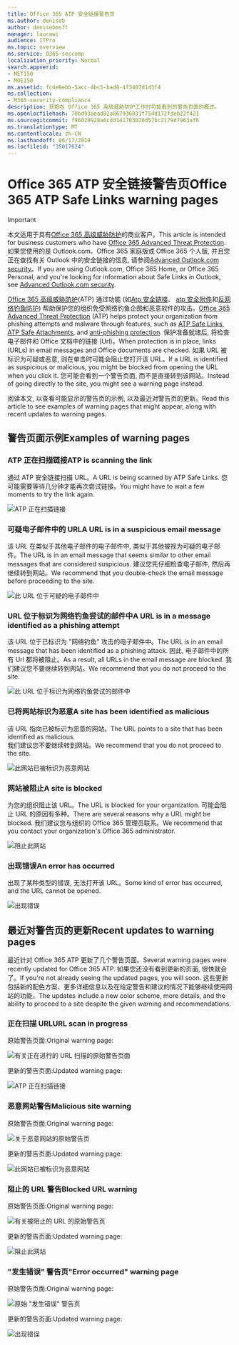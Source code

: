 ```yaml
---
title: Office 365 ATP 安全链接警告页
ms.author: deniseb
author: denisebmsft
manager: laurawi
audience: ITPro
ms.topic: overview
ms.service: O365-seccomp
localization_priority: Normal
search.appverid:
- MET150
- MOE150
ms.assetid: fc4e6ebb-5acc-4bc5-bad8-4f3407d1d3f4
ms.collection:
- M365-security-compliance
description: 获取在 Office 365 高级威胁防护工作时可能看到的警告页面的概述。
ms.openlocfilehash: 70bd93aead82a867936031f754d172fdeb22f421
ms.sourcegitcommit: f96029928a6cdd141783026d57bc2179d7963af6
ms.translationtype: MT
ms.contentlocale: zh-CN
ms.lasthandoff: 06/17/2019
ms.locfileid: "35017624"
---
```

# <a name="office-365-atp-safe-links-warning-pages"></a><span data-ttu-id="9836e-103">Office 365 ATP 安全链接警告页</span><span class="sxs-lookup"><span data-stu-id="9836e-103">Office 365 ATP Safe Links warning pages</span></span>

> [!IMPORTANT]
> <span data-ttu-id="9836e-104">本文适用于具有[Office 365 高级威胁防护](office-365-atp.md)的商业客户。</span><span class="sxs-lookup"><span data-stu-id="9836e-104">This article is intended for business customers who have [Office 365 Advanced Threat Protection](office-365-atp.md).</span></span> <span data-ttu-id="9836e-105">如果您使用的是 Outlook.com、Office 365 家庭版或 Office 365 个人版, 并且您正在查找有关 Outlook 中的安全链接的信息, 请参阅[Advanced Outlook.com security](https://support.office.com/article/advanced-outlook-com-security-for-office-365-subscribers-882d2243-eab9-4545-a58a-b36fee4a46e2)。</span><span class="sxs-lookup"><span data-stu-id="9836e-105">If you are using Outlook.com, Office 365 Home, or Office 365 Personal, and you're looking for information about Safe Links in Outlook, see [Advanced Outlook.com security](https://support.office.com/article/advanced-outlook-com-security-for-office-365-subscribers-882d2243-eab9-4545-a58a-b36fee4a46e2).</span></span>

<span data-ttu-id="9836e-106">[Office 365 高级威胁防护](office-365-atp.md)(ATP) 通过功能 (如[Atp 安全链接](atp-safe-links.md)、 [atp 安全附件](atp-safe-attachments.md)和[反网络钓鱼防护](anti-phishing-protection.md)) 帮助保护您的组织免受网络钓鱼企图和恶意软件的攻击。</span><span class="sxs-lookup"><span data-stu-id="9836e-106">[Office 365 Advanced Threat Protection](office-365-atp.md) (ATP) helps protect your organization from phishing attempts and malware through features, such as [ATP Safe Links](atp-safe-links.md), [ATP Safe Attachments](atp-safe-attachments.md), and [anti-phishing protection](anti-phishing-protection.md).</span></span> <span data-ttu-id="9836e-107">保护准备就绪后, 将检查电子邮件和 Office 文档中的链接 (Url)。</span><span class="sxs-lookup"><span data-stu-id="9836e-107">When protection is in place, links (URLs) in email messages and Office documents are checked.</span></span> <span data-ttu-id="9836e-108">如果 URL 被标识为可疑或恶意, 则在单击时可能会阻止您打开该 URL。</span><span class="sxs-lookup"><span data-stu-id="9836e-108">If a URL is identified as suspicious or malicious, you might be blocked from opening the URL when you click it.</span></span> <span data-ttu-id="9836e-109">您可能会看到一个警告页面, 而不是直接转到该网站。</span><span class="sxs-lookup"><span data-stu-id="9836e-109">Instead of going directly to the site, you might see a warning page instead.</span></span> 
  
<span data-ttu-id="9836e-110">阅读本文, 以查看可能显示的警告页的示例, 以及最近对警告页的更新。</span><span class="sxs-lookup"><span data-stu-id="9836e-110">Read this article to see examples of warning pages that might appear, along with recent updates to warning pages.</span></span>
  
## <a name="examples-of-warning-pages"></a><span data-ttu-id="9836e-111">警告页面示例</span><span class="sxs-lookup"><span data-stu-id="9836e-111">Examples of warning pages</span></span>

### <a name="atp-is-scanning-the-link"></a><span data-ttu-id="9836e-112">ATP 正在扫描链接</span><span class="sxs-lookup"><span data-stu-id="9836e-112">ATP is scanning the link</span></span>

<span data-ttu-id="9836e-113">通过 ATP 安全链接扫描 URL。</span><span class="sxs-lookup"><span data-stu-id="9836e-113">A URL is being scanned by ATP Safe Links.</span></span> <span data-ttu-id="9836e-114">您可能需要等待几分钟才能再次尝试链接。</span><span class="sxs-lookup"><span data-stu-id="9836e-114">You might have to wait a few moments to try the link again.</span></span>

![ATP 正在扫描链接](media/ee8dd5ed-6b91-4248-b054-12b719e8d0ed.png)

### <a name="a-url-is-in-a-suspicious-email-message"></a><span data-ttu-id="9836e-116">可疑电子邮件中的 URL</span><span class="sxs-lookup"><span data-stu-id="9836e-116">A URL is in a suspicious email message</span></span>

<span data-ttu-id="9836e-117">该 URL 在类似于其他电子邮件的电子邮件中, 类似于其他被视为可疑的电子邮件。</span><span class="sxs-lookup"><span data-stu-id="9836e-117">The URL is in an email message that seems similar to other email messages that are considered suspicious.</span></span> <span data-ttu-id="9836e-118">建议您先仔细检查电子邮件, 然后再继续转到网站。</span><span class="sxs-lookup"><span data-stu-id="9836e-118">We recommend that you double-check the email message before proceeding to the site.</span></span>

![此 URL 位于可疑的电子邮件中](media/33f57923-23e3-4b0f-838b-6ad589ba897b.png)

### <a name="a-url-is-in-a-message-identified-as-a-phishing-attempt"></a><span data-ttu-id="9836e-120">URL 位于标识为网络钓鱼尝试的邮件中</span><span class="sxs-lookup"><span data-stu-id="9836e-120">A URL is in a message identified as a phishing attempt</span></span>

<span data-ttu-id="9836e-121">该 URL 位于已标识为 "网络钓鱼" 攻击的电子邮件中。</span><span class="sxs-lookup"><span data-stu-id="9836e-121">The URL is in an email message that has been identified as a phishing attack.</span></span> <span data-ttu-id="9836e-122">因此, 电子邮件中的所有 Url 都将被阻止。</span><span class="sxs-lookup"><span data-stu-id="9836e-122">As a result, all URLs in the email message are blocked.</span></span> <span data-ttu-id="9836e-123">我们建议您不要继续转到网站。</span><span class="sxs-lookup"><span data-stu-id="9836e-123">We recommend that you do not proceed to the site.</span></span>

![此 URL 位于标识为网络钓鱼尝试的邮件中](media/6e544a28-0604-4821-aba6-d5a57bb917e5.png)

### <a name="a-site-has-been-identified-as-malicious"></a><span data-ttu-id="9836e-125">已将网站标识为恶意</span><span class="sxs-lookup"><span data-stu-id="9836e-125">A site has been identified as malicious</span></span>

<span data-ttu-id="9836e-126">该 URL 指向已被标识为恶意的网站。</span><span class="sxs-lookup"><span data-stu-id="9836e-126">The URL points to a site that has been identified as malicious.</span></span>  <br/> <span data-ttu-id="9836e-127">我们建议您不要继续转到网站。</span><span class="sxs-lookup"><span data-stu-id="9836e-127">We recommend that you do not proceed to the site.</span></span>

![此网站已被标识为恶意网站](media/058883c8-23f0-4672-9c1c-66b084796177.png)

### <a name="a-site-is-blocked"></a><span data-ttu-id="9836e-129">网站被阻止</span><span class="sxs-lookup"><span data-stu-id="9836e-129">A site is blocked</span></span>

<span data-ttu-id="9836e-130">为您的组织阻止该 URL。</span><span class="sxs-lookup"><span data-stu-id="9836e-130">The URL is blocked for your organization.</span></span> <span data-ttu-id="9836e-131">可能会阻止 URL 的原因有多种。</span><span class="sxs-lookup"><span data-stu-id="9836e-131">There are several reasons why a URL might be blocked.</span></span> <span data-ttu-id="9836e-132">我们建议您与组织的 Office 365 管理员联系。</span><span class="sxs-lookup"><span data-stu-id="9836e-132">We recommend that you contact your organization's Office 365 administrator.</span></span>

![阻止此网站](media/6b4bda2d-a1e6-419e-8b10-588e83c3af3f.png)

### <a name="an-error-has-occurred"></a><span data-ttu-id="9836e-134">出现错误</span><span class="sxs-lookup"><span data-stu-id="9836e-134">An error has occurred</span></span>

<span data-ttu-id="9836e-135">出现了某种类型的错误, 无法打开该 URL。</span><span class="sxs-lookup"><span data-stu-id="9836e-135">Some kind of error has occurred, and the URL cannot be opened.</span></span>

![出现错误](media/2f7465a4-1cf4-4c1c-b7d4-3c07e4b795b4.png)

## <a name="recent-updates-to-warning-pages"></a><span data-ttu-id="9836e-137">最近对警告页的更新</span><span class="sxs-lookup"><span data-stu-id="9836e-137">Recent updates to warning pages</span></span>

<span data-ttu-id="9836e-138">最近针对 Office 365 ATP 更新了几个警告页面。</span><span class="sxs-lookup"><span data-stu-id="9836e-138">Several warning pages were recently updated for Office 365 ATP.</span></span> <span data-ttu-id="9836e-139">如果您还没有看到更新的页面, 很快就会了。</span><span class="sxs-lookup"><span data-stu-id="9836e-139">If you're not already seeing the updated pages, you will soon.</span></span> <span data-ttu-id="9836e-140">这些更新包括新的配色方案、更多详细信息以及在给定警告和建议的情况下能够继续使用网站的功能。</span><span class="sxs-lookup"><span data-stu-id="9836e-140">The updates include a new color scheme, more details, and the ability to proceed to a site despite the given warning and recommendations.</span></span>

### <a name="url-scan-in-progress"></a><span data-ttu-id="9836e-141">正在扫描 URL</span><span class="sxs-lookup"><span data-stu-id="9836e-141">URL scan in progress</span></span>

<span data-ttu-id="9836e-142">原始警告页面:</span><span class="sxs-lookup"><span data-stu-id="9836e-142">Original warning page:</span></span>

![有关正在进行的 URL 扫描的原始警告页面](media/04368763-763f-43d6-94a4-a48291d36893.png)

<span data-ttu-id="9836e-144">更新的警告页面:</span><span class="sxs-lookup"><span data-stu-id="9836e-144">Updated warning page:</span></span>

![ATP 正在扫描链接](media/ee8dd5ed-6b91-4248-b054-12b719e8d0ed.png)

### <a name="malicious-site-warning"></a><span data-ttu-id="9836e-146">恶意网站警告</span><span class="sxs-lookup"><span data-stu-id="9836e-146">Malicious site warning</span></span>

<span data-ttu-id="9836e-147">原始警告页面:</span><span class="sxs-lookup"><span data-stu-id="9836e-147">Original warning page:</span></span>

![关于恶意网站的原始警告页](media/b9efda09-6dd8-46ef-82cb-56e4d538b8f5.png)

<span data-ttu-id="9836e-149">更新的警告页面:</span><span class="sxs-lookup"><span data-stu-id="9836e-149">Updated warning page:</span></span>

![此网站已被标识为恶意网站](media/058883c8-23f0-4672-9c1c-66b084796177.png)

### <a name="blocked-url-warning"></a><span data-ttu-id="9836e-151">阻止的 URL 警告</span><span class="sxs-lookup"><span data-stu-id="9836e-151">Blocked URL warning</span></span>

<span data-ttu-id="9836e-152">原始警告页面:</span><span class="sxs-lookup"><span data-stu-id="9836e-152">Original warning page:</span></span>

![有关被阻止的 URL 的原始警告页](media/3d6ba028-30bf-45fc-958e-d3aad3defc83.png)

<span data-ttu-id="9836e-154">更新的警告页面:</span><span class="sxs-lookup"><span data-stu-id="9836e-154">Updated warning page:</span></span>

![阻止此网站](media/6b4bda2d-a1e6-419e-8b10-588e83c3af3f.png)

### <a name="error-occurred-warning-page"></a><span data-ttu-id="9836e-156">"发生错误" 警告页</span><span class="sxs-lookup"><span data-stu-id="9836e-156">"Error occurred" warning page</span></span>

<span data-ttu-id="9836e-157">原始警告页面:</span><span class="sxs-lookup"><span data-stu-id="9836e-157">Original warning page:</span></span>

![原始 "发生错误" 警告页](media/9aaa4383-2f23-48be-bdaa-8efbcb2acc70.png)

<span data-ttu-id="9836e-159">更新的警告页面:</span><span class="sxs-lookup"><span data-stu-id="9836e-159">Updated warning page:</span></span>

![出现错误](media/2f7465a4-1cf4-4c1c-b7d4-3c07e4b795b4.png)
   
